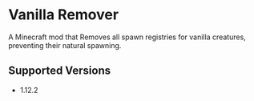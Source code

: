 # Vanilla Remover

A Minecraft mod that Removes all spawn registries for vanilla creatures, preventing their natural spawning.

## Supported Versions

- 1.12.2